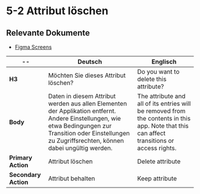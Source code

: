 # 5-2 Attribut löschen

## Relevante Dokumente

* [Figma Screens](https://www.figma.com/file/ObpEGoczbPSUsnoH7aPFLbdy/Workflow-Generator-Screens?node-id=342%3A0)

-- | Deutsch | Englisch
---|---|---
**H3** | Möchten Sie dieses Attribut löschen? | Do you want to delete this attribute?
**Body** | Daten in diesem Attribut werden aus allen Elementen der Applikation entfernt. Andere Einstellungen, wie etwa Bedingungen zur Transition oder Einstellungen zu Zugriffsrechten, können dabei ungültig werden. | The attribute and all of its entries will be removed from the contents in this app. Note that this can affect transitions or access rights.
**Primary Action** | Attribut löschen | Delete attribute
**Secondary Action** | Attribut behalten | Keep attribute
